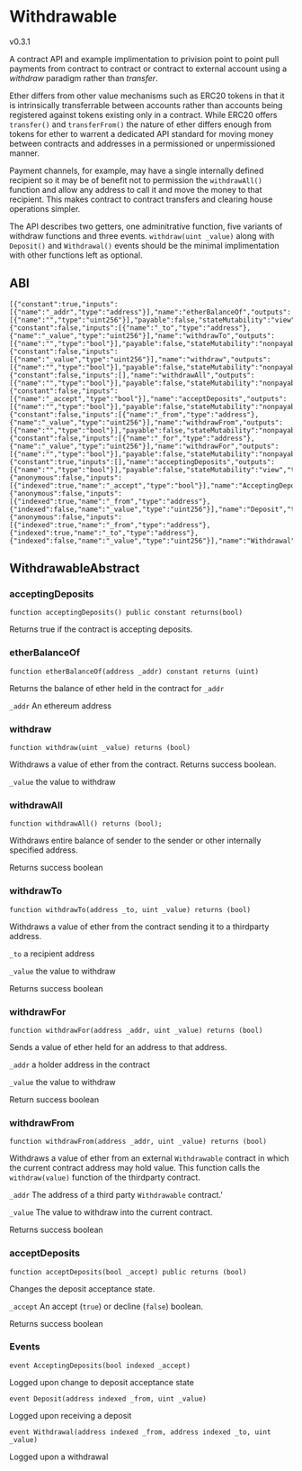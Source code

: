 # Withdrawable
v0.3.1

A contract API and example implimentation to privision point to point pull 
payments from contract to contract or contract to external account using
a *withdraw* paradigm rather than *transfer*.

Ether differs from other value mechanisms such as ERC20 tokens in that it is 
intrinsically transferrable between accounts rather than accounts being 
registered against tokens existing only in a contract. While ERC20 offers `transfer()` and `transferFrom()` 
the nature of ether differs enough from tokens for ether to warrent a dedicated 
API standard for moving money between contracts and addresses in a permissioned 
or unpermissioned manner.

Payment channels, for example, may have a single internally defined recipient
so it may be of benefit not to permission the `withdrawAll()` function and allow
any address to call it and move the money to that recipient.  This makes
contract to contract transfers and clearing house operations simpler.

The API describes two getters, one adminitrative function, five variants of
withdraw functions and three events.
`withdraw(uint _value)` along with `Deposit()` and `Withdrawal()` events should
be the minimal implimentation with other functions left as optional. 

## ABI
```
[{"constant":true,"inputs":[{"name":"_addr","type":"address"}],"name":"etherBalanceOf","outputs":[{"name":"","type":"uint256"}],"payable":false,"stateMutability":"view","type":"function"},{"constant":false,"inputs":[{"name":"_to","type":"address"},{"name":"_value","type":"uint256"}],"name":"withdrawTo","outputs":[{"name":"","type":"bool"}],"payable":false,"stateMutability":"nonpayable","type":"function"},{"constant":false,"inputs":[{"name":"_value","type":"uint256"}],"name":"withdraw","outputs":[{"name":"","type":"bool"}],"payable":false,"stateMutability":"nonpayable","type":"function"},{"constant":false,"inputs":[],"name":"withdrawAll","outputs":[{"name":"","type":"bool"}],"payable":false,"stateMutability":"nonpayable","type":"function"},{"constant":false,"inputs":[{"name":"_accept","type":"bool"}],"name":"acceptDeposits","outputs":[{"name":"","type":"bool"}],"payable":false,"stateMutability":"nonpayable","type":"function"},{"constant":false,"inputs":[{"name":"_from","type":"address"},{"name":"_value","type":"uint256"}],"name":"withdrawFrom","outputs":[{"name":"","type":"bool"}],"payable":false,"stateMutability":"nonpayable","type":"function"},{"constant":false,"inputs":[{"name":"_for","type":"address"},{"name":"_value","type":"uint256"}],"name":"withdrawFor","outputs":[{"name":"","type":"bool"}],"payable":false,"stateMutability":"nonpayable","type":"function"},{"constant":true,"inputs":[],"name":"acceptingDeposits","outputs":[{"name":"","type":"bool"}],"payable":false,"stateMutability":"view","type":"function"},{"anonymous":false,"inputs":[{"indexed":true,"name":"_accept","type":"bool"}],"name":"AcceptingDeposits","type":"event"},{"anonymous":false,"inputs":[{"indexed":true,"name":"_from","type":"address"},{"indexed":false,"name":"_value","type":"uint256"}],"name":"Deposit","type":"event"},{"anonymous":false,"inputs":[{"indexed":true,"name":"_from","type":"address"},{"indexed":true,"name":"_to","type":"address"},{"indexed":false,"name":"_value","type":"uint256"}],"name":"Withdrawal","type":"event"}]
```

## WithdrawableAbstract

### acceptingDeposits
```
function acceptingDeposits() public constant returns(bool)
```
Returns true if the contract is accepting deposits.
  
### etherBalanceOf
```
function etherBalanceOf(address _addr) constant returns (uint)
```
Returns the balance of ether held in the contract for `_addr`

`_addr` An ethereum address

### withdraw
```
function withdraw(uint _value) returns (bool)
```
Withdraws a value of ether from the contract. Returns success boolean.

`_value` the value to withdraw

### withdrawAll
```
function withdrawAll() returns (bool);
```
Withdraws entire balance of sender to the sender or other internally specified
address.

Returns success boolean

### withdrawTo
```
function withdrawTo(address _to, uint _value) returns (bool)
```
Withdraws a value of ether from the contract sending it to a thirdparty address.

`_to` a recipient address

`_value` the value to withdraw

Returns success boolean
    
### withdrawFor
```
function withdrawFor(address _addr, uint _value) returns (bool)
```
Sends a value of ether held for an address to that address.

`_addr` a holder address in the contract

`_value` the value to withdraw

Return success boolean

### withdrawFrom
```
function withdrawFrom(address _addr, uint _value) returns (bool)
```
Withdraws a value of ether from an external `Withdrawable` contract in
which the current contract address may hold value. This function calls the
`withdraw(value)` function of the thirdparty contract.

`_addr` The address of a third party `Withdrawable` contract.'

`_value` The value to withdraw into the current contract.

Returns success boolean

### acceptDeposits
```
function acceptDeposits(bool _accept) public returns (bool)
```
Changes the deposit acceptance state.

`_accept` An accept (`true`) or decline (`false`) boolean.

Returns success boolean

### Events
```
event AcceptingDeposits(bool indexed _accept)
```
Logged upon change to deposit acceptance state

`event Deposit(address indexed _from, uint _value)`

Logged upon receiving a deposit
    
`event Withdrawal(address indexed _from, address indexed _to, uint _value)`

Logged upon a withdrawal